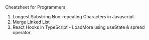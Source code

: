 Cheatsheet for Programmers

1. Longest Substring Non-repeating Characters in Javascript
2. Merge Linked List
3. React Hooks in TypeScript - LoadMore using useState & spread operator


